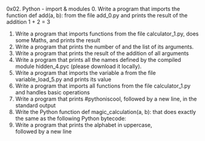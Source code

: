 0x02. Python - import & modules
0.	Write a program that imports the function def add(a, b): from the file add_0.py and prints the result of the addition 1 + 2 = 3
1.	Write a program that imports functions from the file calculator_1.py, does some Maths, and prints the result
2.	Write a program that prints the number of and the list of its arguments.
3.	Write a program that prints the result of the addition of all arguments
4.	Write a program that prints all the names defined by the compiled module hidden_4.pyc (please download it locally).
5.	Write a program that imports the variable a from the file variable_load_5.py and prints its value
6.	Write a program that imports all functions from the file calculator_1.py and handles basic operations
7.	Write a program that prints #pythoniscool, followed by a new line, in the standard output
8.	Write the Python function def magic_calculation(a, b): that does exactly the same as the following Python bytecode:
9.	Write a program that prints the alphabet in uppercase, followed by a new line
